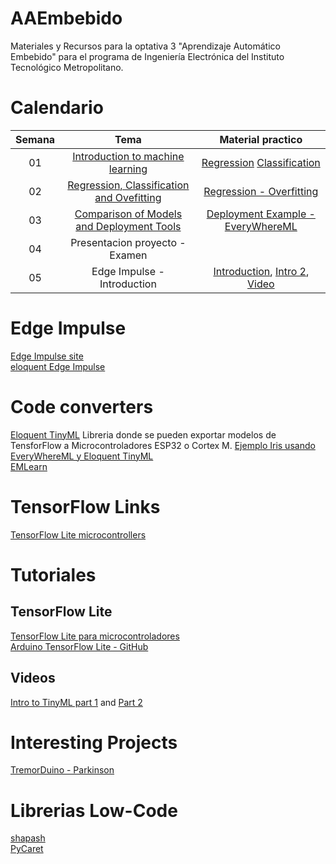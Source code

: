 # AAEmbebido
Materiales y Recursos para la optativa 3 "Aprendizaje Automático Embebido" para el programa de Ingeniería Electrónica del Instituto Tecnológico Metropolitano.
# Calendario
| Semana |                             Tema                              |                  Material practico |
| :-----------: | :--------------------------------------------------------------: |:----------------------------------------------------------------------------------------------------------------------------: | 
|      01       |               [ Introduction to machine learning](https://github.com/cgl-itm/AAEmbebido/blob/main/Slides/00_Introduccion.pdf)               | [Regression](https://colab.research.google.com/github/tensorflow/docs-l10n/blob/master/site/es-419/tutorials/keras/regression.ipynb) [Classification](https://colab.research.google.com/github/skorch-dev/skorch/blob/master/notebooks/MNIST.ipynb)            | 
|      02       |               [Regression, Classification and Ovefitting](https://github.com/cgl-itm/AAEmbebido/blob/main/Slides/01_RegressionClassificationValidation.pdf)               | [Regression - Overfitting](https://github.com/cgl-itm/AAEmbebido/blob/main/Notebooks/01_Supervised_Learning_Regression_and_OverFitting.ipynb)            |  
|      03       |               [Comparison of Models and Deployment Tools](https://github.com/cgl-itm/AAEmbebido/blob/main/Slides/02_ComparisonModels_DeploymentTools.pdf)               | [Deployment Example - EveryWhereML](https://github.com/cgl-itm/AAEmbebido/blob/main/Notebooks/EveryWhereML_Example_Iris.ipynb)            | 
|      04       |    Presentacion proyecto - Examen       |  | 
|      05       |    Edge Impulse - Introduction     | [Introduction](https://tinyml.seas.harvard.edu/SciTinyML-22/assets/slides/Day2_01_Introduction-to-Edge-Impulse.pdf), [Intro 2](https://tinyml.seas.harvard.edu/EdgeMLUP-23/assets/slides/Future_of_EmbeddedML_ICTP_Workshop%20_Trieste_2023.pdf), [Video](https://www.coursera.org/lecture/introduction-to-embedded-machine-learning/getting-started-with-edge-impulse-Ahsv5) | 

# Edge Impulse
[Edge Impulse site](https://edgeimpulse.com/) <br>
[eloquent Edge Impulse](https://github.com/eloquentarduino/eloquent_edgeimpulse/tree/main)<br>

# Code converters
[Eloquent TinyML](https://github.com/eloquentarduino/EloquentTinyML) Libreria donde se pueden exportar modelos de TensforFlow a Microcontroladores ESP32 o Cortex M. [Ejemplo Iris usando EveryWhereML y Eloquent TinyML](https://colab.research.google.com/gist/eloquentarduino/e678a2bd3b21b219283b3b36b9965f5d/train-tensorflow-model-for-arduino.ipynb) <br>
[EMLearn](https://github.com/emlearn/emlearn-micropython/tree/master) <br>

# TensorFlow Links
[TensorFlow Lite microcontrollers](https://www.tensorflow.org/lite/microcontrollers) <br>


# Tutoriales
## TensorFlow Lite
[TensorFlow Lite para microcontroladores](https://www.tensorflow.org/lite/microcontrollers) <br>
[Arduino TensorFlow Lite - GitHub](https://github.com/arduino/ArduinoTensorFlowLiteTutorials/tree/master) <br>
## Videos
[Intro to TinyML part 1](https://www.youtube.com/watch?v=BzzqYNYOcWc) and [Part 2](https://www.youtube.com/watch?v=dU01M61RW8s) <br>

# Interesting Projects
[TremorDuino - Parkinson](https://hackaday.io/project/191145-tremor-duino)

# Librerias Low-Code
[shapash](https://github.com/MAIF/shapash) <br>
[PyCaret](https://github.com/pycaret/pycaret)
